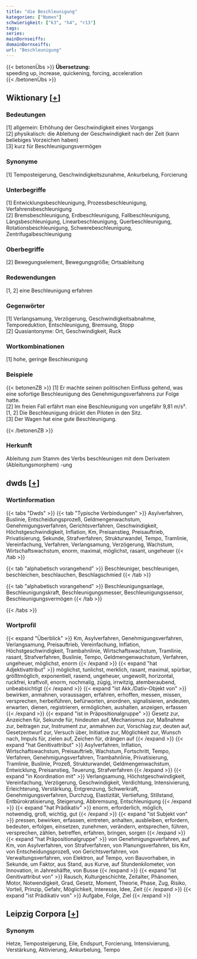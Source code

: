 ```yaml
---
title: "die Beschleunigung"
kategorien: ["Nomen"]
schwierigkeit: ["k3", "h4", "r13"]
tags:
series:
mainDornseiffs:
domainDornseiffs:
url: "Beschleunigung"
---
```


{{< betonenÜbs >}}
**Übersetzung:**  
speeding up, increase, quickening, forcing, acceleration  
{{< /betonenÜbs >}}

## Wiktionary [[+](https://de.wiktionary.org/wiki/Beschleunigung)]

### Bedeutungen
[1] allgemein: Erhöhung der Geschwindigkeit eines Vorgangs  
[2] physikalisch: die Ableitung der Geschwindigkeit nach der Zeit (kann beliebiges Vorzeichen haben)  
[3] kurz für Beschleunigungsvermögen  

### Synonyme
[1] Temposteigerung, Geschwindigkeitszunahme, Ankurbelung, Forcierung  

### Unterbegriffe
[1] Entwicklungsbeschleunigung, Prozessbeschleunigung, Verfahrensbeschleunigung  
[2] Bremsbeschleunigung, Erdbeschleunigung, Fallbeschleunigung, Längsbeschleunigung, Linearbeschleunigung, Querbeschleunigung, Rotationsbeschleunigung, Schwerebeschleunigung, Zentrifugalbeschleunigung  

### Oberbegriffe
[2] Bewegungselement, Bewegungsgröße; Ortsableitung  

### Redewendungen
[1, 2] eine Beschleunigung erfahren  

### Gegenwörter
[1] Verlangsamung, Verzögerung, Geschwindigkeitsabnahme, Temporeduktion, Entschleunigung, Bremsung, Stopp  
[2] Quasiantonyme: Ort, Geschwindigkeit, Ruck  

### Wortkombinationen
[1] hohe, geringe Beschleunigung  

### Beispiele
{{< betonenZB >}}
[1] Er machte seinen politischen Einfluss geltend, was eine sofortige Beschleunigung des Genehmigungsverfahrens zur Folge hatte.  
[2] Im freien Fall erfährt man eine Beschleunigung von ungefähr 9,81 m/s².  
[1, 2] Die Beschleunigung drückt den Piloten in den Sitz.  
[3] Der Wagen hat eine gute Beschleunigung.  

{{< /betonenZB >}}
### Herkunft
Ableitung zum Stamm des Verbs beschleunigen mit dem Derivatem (Ableitungsmorphem) -ung  



## dwds [[+](https://www.dwds.de/wb/Beschleunigung)]

### Wortinformation
{{< tabs "Dwds" >}}
{{< tab "Typische Verbindungen" >}}
Asylverfahren, Buslinie, Entscheidungsprozeß, Geldmengenwachstum, Genehmigungsverfahren, Gerichtsverfahren, Geschwindigkeit, Höchstgeschwindigkeit, Inflation, Km, Preisanstieg, Preisauftrieb, Privatisierung, Sekunde, Strafverfahren, Strukturwandel, Tempo, Tramlinie, Vereinfachung, Verfahren, Verlangsamung, Verzögerung, Wachstum, Wirtschaftswachstum, enorm, maximal, möglichst, rasant, ungeheuer
{{< /tab >}}

{{< tab "alphabetisch vorangehend" >}}
Beschleuniger, beschleunigen, beschleichen, beschlauchen, Beschlagschmied
{{< /tab >}}

{{< tab "alphabetisch vorangehend" >}}
Beschleunigungsanlage, Beschleunigungskraft, Beschleunigungsmesser, Beschleunigungssensor, Beschleunigungsvermögen
{{< /tab >}}

{{< /tabs >}}

### Wortprofil
{{< expand "Überblick" >}} Km, Asylverfahren, Genehmigungsverfahren, Verlangsamung, Preisauftrieb, Vereinfachung, Inflation, Höchstgeschwindigkeit, Trambahnlinie, Wirtschaftswachstum, Tramlinie, rasant, Strafverfahren, Buslinie, Tempo, Geldmengenwachstum, Verfahren, ungeheuer, möglichst, enorm {{< /expand >}}
{{< expand "hat Adjektivattribut" >}} möglichst, tunlichst, merklich, rasant, maximal, spürbar, größtmöglich, exponentiell, rasend, ungeheuer, ungewollt, horizontal, ruckfrei, kraftvoll, enorm, nochmalig, zügig, irrwitzig, atemberaubend, unbeabsichtigt {{< /expand >}}
{{< expand "ist Akk./Dativ-Objekt von" >}} bewirken, anmahnen, voraussagen, erfahren, erhoffen, messen, missen, versprechen, herbeiführen, befürworten, anordnen, signalisieren, andeuten, erwarten, dienen, registrieren, ermöglichen, aushalten, anzeigen, erfassen {{< /expand >}}
{{< expand "ist in Präpositionalgruppe" >}} Gesetz zur, Anzeichen für, Sekunde für, hindeuten auf, Mechanismus zur, Maßnahme zur, beitragen zur, Instrument zur, anmahnen zur, Vorschlag zur, deuten auf, Gesetzentwurf zur, Versuch über, Initiative zur, Möglichkeit zur, Wunsch nach, Impuls für, zielen auf, Zeichen für, drängen auf {{< /expand >}}
{{< expand "hat Genitivattribut" >}} Asylverfahren, Inflation, Wirtschaftswachstum, Preisauftrieb, Wachstum, Fortschritt, Tempo, Verfahren, Genehmigungsverfahren, Trambahnlinie, Privatisierung, Tramlinie, Buslinie, Prozeß, Strukturwandel, Geldmengenwachstum, Entwicklung, Preisanstieg, Teuerung, Strafverfahren {{< /expand >}}
{{< expand "in Koordination mit" >}} Verlangsamung, Höchstgeschwindigkeit, Vereinfachung, Verzögerung, Geschwindigkeit, Verdichtung, Intensivierung, Erleichterung, Verstärkung, Entgrenzung, Schwerkraft, Genehmigungsverfahren, Durchzug, Elastizität, Vertiefung, Stillstand, Entbürokratisierung, Steigerung, Abbremsung, Entschleunigung {{< /expand >}}
{{< expand "hat Prädikativ" >}} enorm, erforderlich, möglich, notwendig, groß, wichtig, gut {{< /expand >}}
{{< expand "ist Subjekt von" >}} pressen, bewirken, erfassen, eintreten, anhalten, ausbleiben, erfordern, bedeuten, erfolgen, einsetzen, zunehmen, verändern, entsprechen, führen, versprechen, zählen, betreffen, erfahren, bringen, sorgen {{< /expand >}}
{{< expand "hat Präpositionalgruppe" >}} von Genehmigungsverfahren, auf Km, von Asylverfahren, von Strafverfahren, von Planungsverfahren, bis Km, von Entscheidungsprozeß, von Gerichtsverfahren, von Verwaltungsverfahren, von Elektron, auf Tempo, von Bauvorhaben, in Sekunde, um Faktor, aus Stand, aus Kurve, auf Stundenkilometer, von Innovation, in Jahreshälfte, von Busse {{< /expand >}}
{{< expand "ist Genitivattribut von" >}} Rausch, Kulturgeschichte, Zeitalter, Phänomen, Motor, Notwendigkeit, Grad, Gesetz, Moment, Theorie, Phase, Zug, Risiko, Vorteil, Prinzip, Gefahr, Möglichkeit, Interesse, Idee, Zeit {{< /expand >}}
{{< expand "ist Prädikativ von" >}} Aufgabe, Folge, Ziel {{< /expand >}}

## Leipzig Corpora [[+](https://corpora.uni-leipzig.de/en/res?word=Beschleunigung&corpusId=deu_newscrawl-public_2018)]


### Synonym
Hetze, Temposteigerung, Eile, Endspurt, Forcierung, Intensivierung, Verstärkung, Aktivierung, Ankurbelung, Tempo

